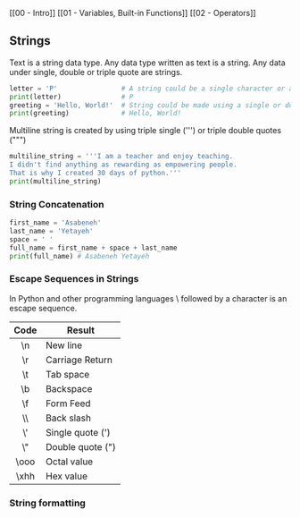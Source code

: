 [[00 - Intro]]
[[01 - Variables, Built-in Functions]]
[[02 - Operators]]

## Strings

Text is a string data type. Any data type written as text is a string. Any data under single, double or triple quote are strings.

``` Python
letter = 'P'                # A string could be a single character or a bunch of texts
print(letter)               # P
greeting = 'Hello, World!'  # String could be made using a single or double quote,"Hello, World!"
print(greeting)             # Hello, World!
```

Multiline string is created by using triple single (''') or triple double quotes (""")

``` Python
multiline_string = '''I am a teacher and enjoy teaching.
I didn't find anything as rewarding as empowering people.
That is why I created 30 days of python.'''
print(multiline_string)
```

### String Concatenation

``` Python
first_name = 'Asabeneh'
last_name = 'Yetayeh'
space = ' '
full_name = first_name + space + last_name
print(full_name) # Asabeneh Yetayeh
```

### Escape Sequences in Strings

In Python and other programming languages \ followed by a character is an escape sequence.

| Code | Result           |
|:----:| ---------------- |
|  \n  | New line         |
|  \r  | Carriage Return  |
|  \t  | Tab space        |
|  \b  | Backspace        |
|  \f  | Form Feed        |
| \\\  | Back slash       |
| \\'  | Single quote (') |
| \\"  | Double quote (") |
| \ooo | Octal value      |
| \xhh | Hex value        |

### String formatting

